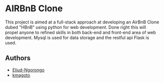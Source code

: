 # AIRBnB Clone

This project is aimed at a full-stack approach at developing an AirBnB Clone dubed "HBnB" using python for web development.
Done right this will propel anyone to refined skills in both back-end and front-end area of web development.
Mysql is used for data storage and the restful api Flask is used.

## Authors

- [Eliud-Ngorongo](https://github.com/Eliud-Ngorongo)
- [kmagoto](https://github.com/kmagoto)